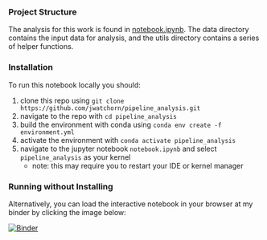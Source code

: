 ### Project Structure

The analysis for this work is found in [notebook.ipynb](https://github.com/jwatchorn/pipeline_analysis/blob/main/notebook.ipynb). The data directory contains the input data for analysis, and the utils directory contains a series of helper functions.

### Installation

To run this notebook locally you should:

1. clone this repo using `git clone https://github.com/jwatchorn/pipeline_analysis.git`
2. navigate to the repo with `cd pipeline_analysis`
3. build the environment with conda using `conda env create -f environment.yml`
4. activate the environment with `conda activate pipeline_analysis`
5. navigate to the jupyter notebook `notebook.ipynb` and select `pipeline_analysis` as your kernel
    - note: this may require you to restart your IDE or kernel manager

### Running without Installing

Alternatively, you can load the interactive notebook in your browser at my binder by clicking the image below:

[![Binder](https://mybinder.org/badge_logo.svg)](https://mybinder.org/v2/git/https%3A%2F%2Fgithub.com%2Fjwatchorn%2Fpipeline_analysis/main?urlpath=%2Fdoc%2Ftree%2Fnotebook.ipynb)